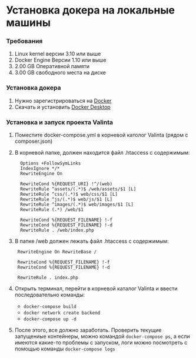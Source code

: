 # Установка докера на локальные машины
### Требования
1) Linux kernel версии 3.10 или выше
2) Docker Engine Версии 1.10 или выше
3) 2.00 GB Оперативной памяти
4) 3.00 GB свободного места на диске

### Установка докера
1) Нужно зарегистрироваться на [Docker](https://hub.docker.com)
2) Скачать и установить [Docker Desktop](https://hub.docker.com/?overlay=onboarding)

### Установка и запуск проекта Valinta
1) Поместите docker-compose.yml в корневой католог Valinta (рядом с composer.json)
2) В корневой папке, должен находится файл .htaccess с содержимым:

         Options +FollowSymLinks
         IndexIgnore */*
         RewriteEngine On
         
         RewriteCond %{REQUEST_URI} !^/(web)
         RewriteRule ^assets/(.*)$ /web/assets/$1 [L]
         RewriteRule ^css/(.*)$ web/css/$1 [L]
         RewriteRule ^js/(.*)$ web/js/$1 [L]
         RewriteRule ^images/(.*)$ web/images/$1 [L]
         RewriteRule (.*) /web/$1
         
         RewriteCond %{REQUEST_FILENAME} !-f
         RewriteCond %{REQUEST_FILENAME} !-d
         RewriteRule . /web/index.php
         
3) В папке /web должен лежать файл .htaccess с содержимым:

        RewriteEngine On RewriteBase /
        
        RewriteCond %{REQUEST_FILENAME} !-f
        RewriteCond %{REQUEST_FILENAME} !-d
        
        RewriteRule . index.php
        
4) Открыть терминал, перейти в корневой каталог Valinta и ввести последовательно команды:
    + `docker-compose build`
    + `docker network create backend`
    + `docker-compose up -d`
5) После этого, все должно заработать. Проверить текущие запущениые контейнеры, можно командой `docker-compose ps`, 
а если имеются какие-то проблемы с запуском, логи можно посмотреть с помощью команды `docker-compose logs`


       